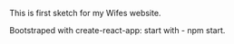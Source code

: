 This is first sketch for my Wifes website.

Bootstraped with create-react-app: start with - npm start.
